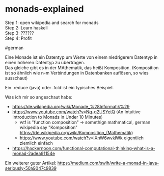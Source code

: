 # monads-explained

Step 1: open wikipedia and search for monads  
Step 2: Learn haskell  
Step 3: ??????  
Step 4: Profit


#german

Eine Monade ist ein Datentyp um Werte von einem niedrigerem Datentyp in einen höheren Datentyp zu übertragen.    
Das gleiche gibt es in der MAthematik, das heißt Komposition. (Komposition ist so ähnlich wie n-m Verbindungen in Datenbanken auflösen, so wies ausschaut)

Ein .reduce (java) oder .fold ist ein typisches Beispiel. 


Was ich mir so angeschaut habe:
- https://de.wikipedia.org/wiki/Monade_%28Informatik%29
- https://www.youtube.com/watch?v=Nq-q2USYetQ (An Intuitive Introduction to Monads in Under 10 Minutes)
  - wtf is "function composition" -> somethign mathmatical, german wikipedia say "Komposition" https://de.wikipedia.org/wiki/Komposition_(Mathematik)
  - https://www.youtube.com/watch?v=lXnW6wvklWk eigentlich ziemlich einfach
- https://hackernoon.com/functional-computational-thinking-what-is-a-monad-2adea91154e


Ein weiterer guter Artikel:  https://medium.com/swlh/write-a-monad-in-java-seriously-50a9047c9839
